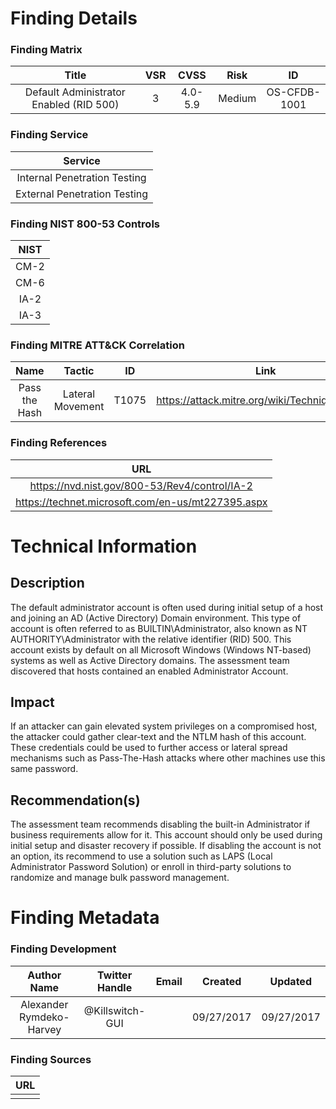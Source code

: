 # Finding Details 

### Finding Matrix
| Title  | VSR  |  CVSS  | Risk | ID |
|:-:|:-:|:-:|:-:|:-:|
| Default Administrator Enabled (RID 500)  |  3 |  4.0-5.9 | Medium  | OS-CFDB-1001 |

### Finding Service
| Service  |
|:-:|
| Internal Penetration Testing  |
| External Penetration Testing  |

### Finding NIST 800-53 Controls
| NIST  |
|:-:|
| CM-2  |
| CM-6  |
| IA-2 |
| IA-3 |

### Finding MITRE ATT&CK Correlation
| Name | Tactic | ID | Link |
|:-:|:-:|:-:|:-:|
| Pass the Hash | Lateral Movement | T1075 | https://attack.mitre.org/wiki/Technique/T1075 |

### Finding References
| URL |
|:-:|
| https://nvd.nist.gov/800-53/Rev4/control/IA-2 |
| https://technet.microsoft.com/en-us/mt227395.aspx |


# Technical Information

## Description 
The default administrator account is often used during initial setup of a host and joining an AD (Active Directory) Domain environment. This type of account is often referred to as BUILTIN\Administrator, also known as NT AUTHORITY\Administrator with the relative identifier (RID) 500. This account exists by default on all Microsoft Windows (Windows NT-based) systems as well as Active Directory domains. The assessment team discovered that hosts contained an enabled Administrator Account. 

## Impact
If an attacker can gain elevated system privileges on a compromised host, the attacker could gather clear-text and the NTLM hash of this account. These credentials could be used to further access or lateral spread mechanisms such as Pass-The-Hash attacks where other machines use this same password. 


## Recommendation(s)
The assessment team recommends disabling the built-in Administrator if business requirements allow for it. This account should only be used during initial setup and disaster recovery if possible. If disabling the account is not an option, its recommend to use a solution such as LAPS (Local Administrator Password Solution) or enroll in third-party solutions to randomize and manage bulk password management.

# Finding Metadata
### Finding Development
| Author Name | Twitter Handle | Email | Created | Updated |
|:-:|:-:|:-:|:-:|:-:|
| Alexander Rymdeko-Harvey | @Killswitch-GUI |  | 09/27/2017 | 09/27/2017 |

### Finding Sources
| URL | 
|:-:|
|  |
